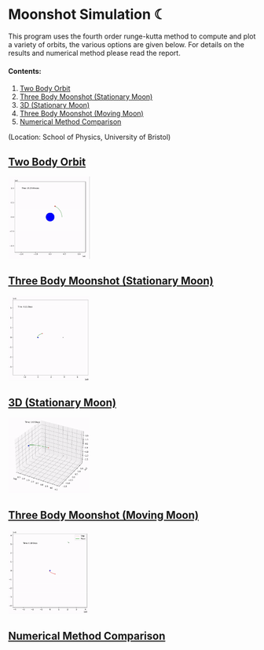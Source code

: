 
# Moonshot Simulation ☾

This program uses the fourth order runge-kutta method to compute and plot a variety of orbits, the various options are given below. For details on the results and numerical method please read the report. 

#### Contents:
1. <a href="#2BO">Two Body Orbit</a>
2. <a href="#3B01">Three Body Moonshot (Stationary Moon)</a>
3. <a href="#3B03">3D (Stationary Moon)</a>
4. <a href="#3B02">Three Body Moonshot (Moving Moon) </a>
5. <a href="#NMC">Numerical Method Comparison</a>

(Location: School of Physics, University of Bristol)

## <a id="2BO" href="#2BO">Two Body Orbit</a>

<img src="https://github.com/DrDavie1/moon-shot-simulation/blob/main/Media/2body.gif" width="33%" height="33%">

## <a id="3B01" href="#3B01">Three Body Moonshot (Stationary Moon)</a>

<img src="https://github.com/DrDavie1/moon-shot-simulation/blob/main/Media/3body.gif" width="33%" height="33%">


## <a id="3B03" href="#3B03">3D (Stationary Moon)</a>

<img src="https://github.com/DrDavie1/moon-shot-simulation/blob/main/Media/3D3body.gif" width="33%" height="33%">

## <a id="3B02" href="#3B02">Three Body Moonshot (Moving Moon)</a>

<img src="https://github.com/DrDavie1/moon-shot-simulation/blob/main/Media/3bodyMove.gif" width="33%" height="33%">

## <a id="NMC" href="#NMC">Numerical Method Comparison</a>





